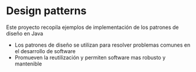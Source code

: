 # Design patterns
Este proyecto recopila ejemplos de implementación de los patrones de diseño en Java
- Los patrones de diseño se utilizan para resolver problemas comunes en el desarrollo de software
- Promueven la reutilización y permiten software mas robusto y mantenible
